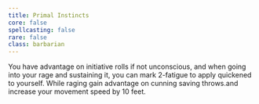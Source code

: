 ```yaml
---
title: Primal Instincts
core: false
spellcasting: false
rare: false
class: barbarian
---
```

You have advantage on initiative rolls if not unconscious, and when going into your rage and sustaining it, you can mark 2-fatigue to apply quickened to yourself. While raging gain advantage on cunning saving throws.and increase your movement speed by 10 feet.
